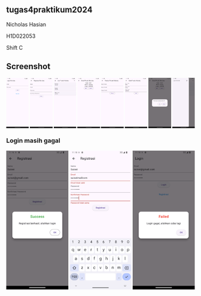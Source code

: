 ## tugas4praktikum2024

Nicholas Hasian

H1D022053

Shift C


## Screenshot

<div style="display: flex; justify-content: space-between;">
 <img src="images/login.png" alt="Tampilan Perkenalan" style="width: 12%;">
 <img src="images/registrasi.png" alt="Tampilan Perkenalan" style="width: 12%;">
 <img src="images/list.png" alt="Tampilan Perkenalan" style="width: 12%;">
 <img src="images/detail.png" alt="Tampilan Perkenalan" style="width: 12%;">
 <img src="images/tambah.png" alt="Tampilan Perkenalan" style="width: 12%;">
 <img src="images/ubah.png" alt="Tampilan Perkenalan" style="width: 12%;">
 <img src="images/hapus.png" alt="Tampilan Perkenalan" style="width: 12%;">
 <img src="images/logout.png" alt="Tampilan Perkenalan" style="width: 12%;">
</div>


### Login masih gagal


<div style="display: flex; justify-content: space-between;">
 <img src="images/regsukses.png" alt="Tampilan Perkenalan" style="width: 33%;">
 <img src="images/reg.png" alt="Tampilan Perkenalan" style="width: 33%;">
 <img src="images/logingagal.png" alt="Tampilan Perkenalan" style="width: 33%;">
</div>

